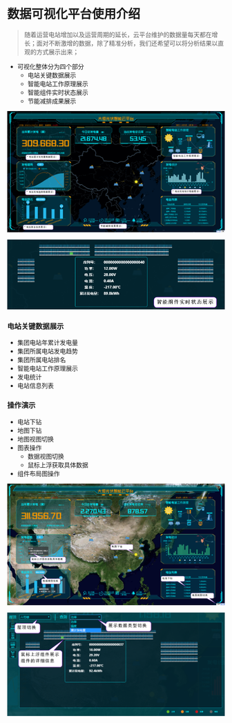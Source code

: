 # 数据可视化平台使用介绍

> 随着运营电站增加以及运营周期的延长，云平台维护的数据量每天都在增长；面对不断激增的数据，除了精准分析，我们还希望可以将分析结果以直观的方式展示出来；

* 可视化整体分为四个部分
    + 电站关键数据展示
    + 智能电站工作原理展示
    + 智能组件实时状态展示 
    + 节能减排成果展示

![](./images/pic-one.png)

![](./images/pic-two.png)

### 电站关键数据展示

* 集团电站年累计发电量
* 集团所属电站发电趋势
* 集团所属电站排名
* 智能电站工作原理展示
* 发电统计
* 电站信息列表



### 操作演示

* 电站下钻
* 地图下钻
* 地图视图切换
* 图表操作
    + 数据视图切换
    + 鼠标上浮获取具体数据
* 组件布局图操作

![](./images/pic-three.png)

![](./images/pic-four.png)




